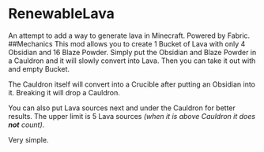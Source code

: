# RenewableLava
An attempt to add a way to generate lava in Minecraft. Powered by Fabric.
##Mechanics
This mod allows you to create 1 Bucket of Lava with only 4 Obsidian and 16 Blaze Powder. Simply put the Obsidian and Blaze Powder in a Cauldron and it will slowly convert into Lava. Then you can take it out with and empty Bucket. 

The Cauldron itself will convert into a Crucible after putting an Obsidian into it. Breaking it will drop a Cauldron.

You can also put Lava sources next and under the Cauldron for better results. The upper limit is 5 Lava sources *(when it is above Cauldron it does **not** count)*.

Very simple.
